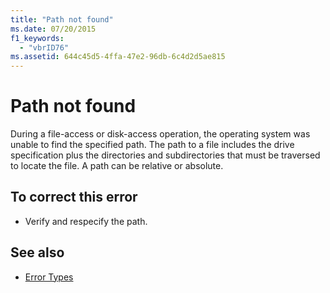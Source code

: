 ```yaml
---
title: "Path not found"
ms.date: 07/20/2015
f1_keywords: 
  - "vbrID76"
ms.assetid: 644c45d5-4ffa-47e2-96db-6c4d2d5ae815
---
```

# Path not found
During a file-access or disk-access operation, the operating system was unable to find the specified path. The path to a file includes the drive specification plus the directories and subdirectories that must be traversed to locate the file. A path can be relative or absolute.  
  
## To correct this error  
  
-   Verify and respecify the path.  
  
## See also
- [Error Types](../../../visual-basic/programming-guide/language-features/error-types.md)
